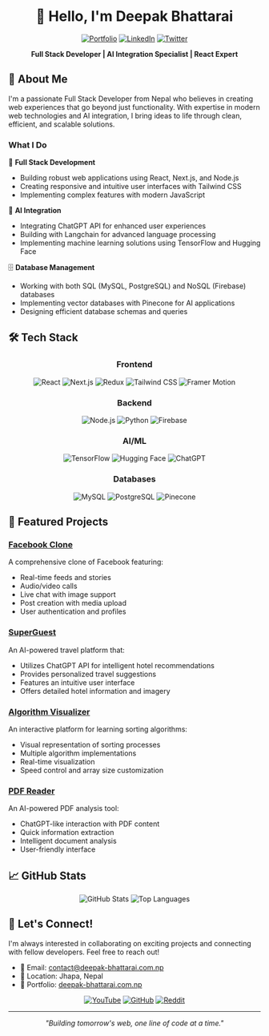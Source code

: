 <div align="center">
  
# 👋 Hello, I'm Deepak Bhattarai

[![Portfolio](https://img.shields.io/badge/Portfolio-deepak--bhattarai.com.np-blue?style=for-the-badge)](https://deepak-bhattarai.com.np)
[![LinkedIn](https://img.shields.io/badge/LinkedIn-Connect-blue?style=for-the-badge&logo=linkedin)](https://www.linkedin.com/in/developer-deepak-bhattarai/)
[![Twitter](https://img.shields.io/badge/Twitter-Follow-blue?style=for-the-badge&logo=twitter)](https://twitter.com/deepak_the_dev)

**Full Stack Developer | AI Integration Specialist | React Expert**

</div>

## 🚀 About Me

I'm a passionate Full Stack Developer from Nepal who believes in creating web experiences that go beyond just functionality. With expertise in modern web technologies and AI integration, I bring ideas to life through clean, efficient, and scalable solutions.

### What I Do

🎯 **Full Stack Development**
- Building robust web applications using React, Next.js, and Node.js
- Creating responsive and intuitive user interfaces with Tailwind CSS
- Implementing complex features with modern JavaScript

🤖 **AI Integration**
- Integrating ChatGPT API for enhanced user experiences
- Building with Langchain for advanced language processing
- Implementing machine learning solutions using TensorFlow and Hugging Face

🗄️ **Database Management**
- Working with both SQL (MySQL, PostgreSQL) and NoSQL (Firebase) databases
- Implementing vector databases with Pinecone for AI applications
- Designing efficient database schemas and queries

## 🛠️ Tech Stack

<div align="center">

### Frontend
![React](https://img.shields.io/badge/React-61DAFB?style=for-the-badge&logo=react&logoColor=black)
![Next.js](https://img.shields.io/badge/Next.js-000000?style=for-the-badge&logo=next.js&logoColor=white)
![Redux](https://img.shields.io/badge/Redux-764ABC?style=for-the-badge&logo=redux&logoColor=white)
![Tailwind CSS](https://img.shields.io/badge/Tailwind_CSS-38B2AC?style=for-the-badge&logo=tailwind-css&logoColor=white)
![Framer Motion](https://img.shields.io/badge/Framer_Motion-0055FF?style=for-the-badge&logo=framer&logoColor=white)

### Backend
![Node.js](https://img.shields.io/badge/Node.js-339933?style=for-the-badge&logo=node.js&logoColor=white)
![Python](https://img.shields.io/badge/Python-3776AB?style=for-the-badge&logo=python&logoColor=white)
![Firebase](https://img.shields.io/badge/Firebase-FFCA28?style=for-the-badge&logo=firebase&logoColor=black)

### AI/ML
![TensorFlow](https://img.shields.io/badge/TensorFlow-FF6F00?style=for-the-badge&logo=tensorflow&logoColor=white)
![Hugging Face](https://img.shields.io/badge/Hugging_Face-FFD21E?style=for-the-badge)
![ChatGPT](https://img.shields.io/badge/ChatGPT-74AA9C?style=for-the-badge&logo=openai&logoColor=white)

### Databases
![MySQL](https://img.shields.io/badge/MySQL-4479A1?style=for-the-badge&logo=mysql&logoColor=white)
![PostgreSQL](https://img.shields.io/badge/PostgreSQL-336791?style=for-the-badge&logo=postgresql&logoColor=white)
![Pinecone](https://img.shields.io/badge/Pinecone-000000?style=for-the-badge)

</div>

## 🌟 Featured Projects

### [Facebook Clone](https://github.com/DevDeepakBhattarai/facebook-clone)
A comprehensive clone of Facebook featuring:
- Real-time feeds and stories
- Audio/video calls
- Live chat with image support
- Post creation with media upload
- User authentication and profiles

### [SuperGuest](https://github.com/DevDeepakBhattarai/Travel_MVP)
An AI-powered travel platform that:
- Utilizes ChatGPT API for intelligent hotel recommendations
- Provides personalized travel suggestions
- Features an intuitive user interface
- Offers detailed hotel information and imagery

### [Algorithm Visualizer](https://github.com/DevDeepakBhattarai/algo-visualizer)
An interactive platform for learning sorting algorithms:
- Visual representation of sorting processes
- Multiple algorithm implementations
- Real-time visualization
- Speed control and array size customization

### [PDF Reader](https://github.com/DevDeepakBhattarai/ask-your-pdf)
An AI-powered PDF analysis tool:
- ChatGPT-like interaction with PDF content
- Quick information extraction
- Intelligent document analysis
- User-friendly interface

## 📈 GitHub Stats

<div align="center">
  
![GitHub Stats](https://github-readme-stats.vercel.app/api?username=DevDeepakBhattarai&show_icons=true&theme=dark)
![Top Languages](https://github-readme-stats.vercel.app/api/top-langs/?username=DevDeepakBhattarai&layout=compact&theme=dark)

</div>

## 🤝 Let's Connect!

I'm always interested in collaborating on exciting projects and connecting with fellow developers. Feel free to reach out!

- 📧 Email: contact@deepak-bhattarai.com.np
- 📍 Location: Jhapa, Nepal
- 💼 Portfolio: [deepak-bhattarai.com.np](https://deepak-bhattarai.com.np)

<div align="center">
  
[![YouTube](https://img.shields.io/badge/YouTube-red?style=for-the-badge&logo=youtube)](https://youtube.com/@deepakbhattarai-freelancer)
[![GitHub](https://img.shields.io/badge/GitHub-black?style=for-the-badge&logo=github)](https://github.com/DevDeepakBhattarai)
[![Reddit](https://img.shields.io/badge/Reddit-FF4500?style=for-the-badge&logo=reddit&logoColor=white)](https://www.reddit.com/user/DeepakBhattarai69)

---
*"Building tomorrow's web, one line of code at a time."*

</div>
